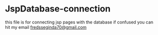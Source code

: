 # JspDatabase-connection
this file is for connecting jsp pages with the database
if confused you can hit my email fredsseginda70@gmail.com
